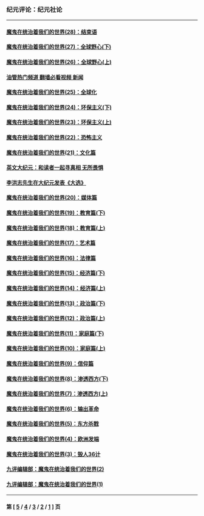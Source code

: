 ### 纪元评论：纪元社论
---
#### [魔鬼在统治着我们的世界(28)：结束语](../../pages/nsc422/n10936246.md?12050330) 
#### [魔鬼在统治着我们的世界(27)：全球野心(下)](../../pages/nsc422/n10928319.md?12050330) 
#### [魔鬼在统治着我们的世界(26)：全球野心(上)](../../pages/nsc422/n10900318.md?12050330) 
#### [油管热门频道 翻墙必看视频 新闻](ok?12050330)
#### [魔鬼在统治着我们的世界(25)：全球化](../../pages/nsc422/n10788205.md?12050330) 
#### [魔鬼在统治着我们的世界(24)：环保主义(下)](../../pages/nsc422/n10695307.md?12050330) 
#### [魔鬼在统治着我们的世界(23)：环保主义(上)](../../pages/nsc422/n10688613.md?12050330) 
#### [魔鬼在统治着我们的世界(22)：恐怖主义](../../pages/nsc422/n10614727.md?12050330) 
#### [魔鬼在统治着我们的世界(21)：文化篇](../../pages/nsc422/n10597706.md?12050330) 
#### [英文大纪元：和读者一起寻真相 无所畏惧](../../pages/nsc422/n12542027.md?12050330) 
#### [李洪志先生在大纪元发表《大选》](../../pages/nsc422/n12534746.md?12050330) 
#### [魔鬼在统治着我们的世界(20)：媒体篇](../../pages/nsc422/n10586579.md?12050330) 
#### [魔鬼在统治着我们的世界(19)：教育篇(下)](../../pages/nsc422/n10564808.md?12050330) 
#### [魔鬼在统治着我们的世界(18)：教育篇(上)](../../pages/nsc422/n10526970.md?12050330) 
#### [魔鬼在统治着我们的世界(17)：艺术篇](../../pages/nsc422/n10499093.md?12050330) 
#### [魔鬼在统治着我们的世界(16)：法律篇](../../pages/nsc422/n10485969.md?12050330) 
#### [魔鬼在统治着我们的世界(15)：经济篇(下)](../../pages/nsc422/n10469975.md?12050330) 
#### [魔鬼在统治着我们的世界(14)：经济篇(上)](../../pages/nsc422/n10457370.md?12050330) 
#### [魔鬼在统治着我们的世界(13)：政治篇(下)](../../pages/nsc422/n10448270.md?12050330) 
#### [魔鬼在统治着我们的世界(12)：政治篇(上)](../../pages/nsc422/n10444576.md?12050330) 
#### [魔鬼在统治着我们的世界(11)：家庭篇(下)](../../pages/nsc422/n10440961.md?12050330) 
#### [魔鬼在统治着我们的世界(10)：家庭篇(上)](../../pages/nsc422/n10435448.md?12050330) 
#### [魔鬼在统治着我们的世界(9)：信仰篇](../../pages/nsc422/n10432159.md?12050330) 
#### [魔鬼在统治着我们的世界(8)：渗透西方(下)](../../pages/nsc422/n10429603.md?12050330) 
#### [魔鬼在统治着我们的世界(7)：渗透西方(上)](../../pages/nsc422/n10426013.md?12050330) 
#### [魔鬼在统治着我们的世界(6)：输出革命](../../pages/nsc422/n10421536.md?12050330) 
#### [魔鬼在统治着我们的世界(5)：东方杀戮](../../pages/nsc422/n10417707.md?12050330) 
#### [魔鬼在统治着我们的世界(4)：欧洲发端](../../pages/nsc422/n10414890.md?12050330) 
#### [魔鬼在统治着我们的世界(3)：毁人36计](../../pages/nsc422/n10411583.md?12050330) 
#### [九评编辑部：魔鬼在统治着我们的世界(2)](../../pages/nsc422/n10410036.md?12050330) 
#### [九评编辑部：魔鬼在统治着我们的世界(1)](../../pages/nsc422/n10406825.md?12050330) 

---
#### 第 [ [5](./5.md?12050330) / [4](./4.md?12050330) / [3](./3.md?12050330) / [2](./2.md?12050330) / [1](./1.md?12050330) ] 页
